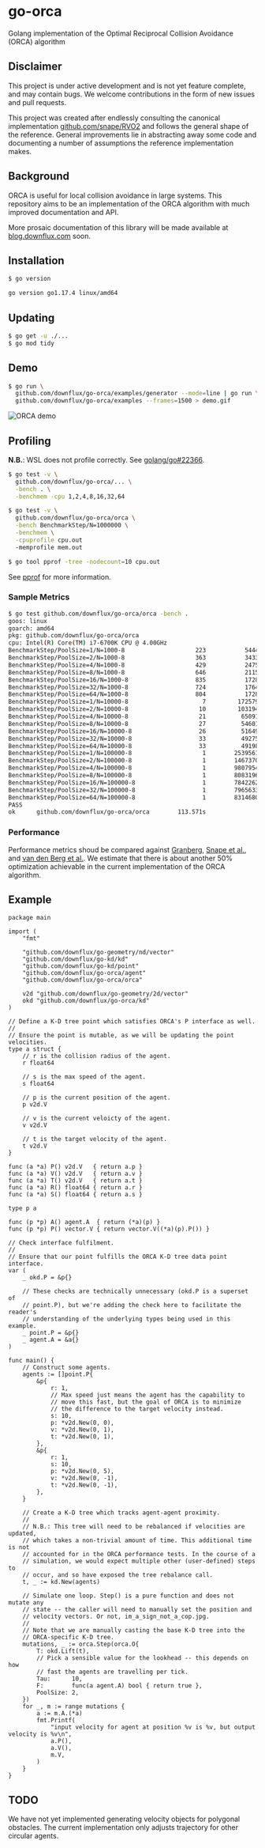 # go-orca
Golang implementation of the Optimal Reciprocal Collision Avoidance (ORCA)
algorithm

## Disclaimer

This project is under active development and is not yet feature complete, and
may contain bugs. We welcome contributions in the form of new issues and pull
requests.

This project was created after endlessly consulting the canonical implementation
[github.com/snape/RVO2](https://github.com/snape/RVO2) and follows the general
shape of the reference. General improvements lie in abstracting away some code
and documenting a number of assumptions the reference implementation makes.

## Background

ORCA is useful for local collision avoidance in large systems.  This repository
aims to be an implementation of the ORCA algorithm with much improved
documentation and API.

More prosaic documentation of this library will be made available at
[blog.downflux.com](https://blog.downflux.com) soon.

## Installation

```bash
$ go version

go version go1.17.4 linux/amd64
```

## Updating

```bash
$ go get -u ./...
$ go mod tidy
```

## Demo

```bash
$ go run \
  github.com/downflux/go-orca/examples/generator --mode=line | go run \
  github.com/downflux/go-orca/examples --frames=1500 > demo.gif
```

![ORCA demo](examples/output/animation.gif)

## Profiling

**N.B.**: WSL does not profile correctly. See
[golang/go#22366](https://github.com/golang/go/issues/22366).

```bash
$ go test -v \
  github.com/downflux/go-orca/... \
  -bench . \
  -benchmem -cpu 1,2,4,8,16,32,64

$ go test -v \
  github.com/downflux/go-orca/orca \
  -bench BenchmarkStep/N=1000000 \
  -benchmem \
  -cpuprofile cpu.out
  -memprofile mem.out

$ go tool pprof -tree -nodecount=10 cpu.out
```

See [pprof](https://github.com/google/pprof/blob/master/README.md) for more
information.

### Sample Metrics

```bash
$ go test github.com/downflux/go-orca/orca -bench .
goos: linux
goarch: amd64
pkg: github.com/downflux/go-orca/orca
cpu: Intel(R) Core(TM) i7-6700K CPU @ 4.00GHz
BenchmarkStep/PoolSize=1/N=1000-8                    223           5444871 ns/op
BenchmarkStep/PoolSize=2/N=1000-8                    363           3433878 ns/op
BenchmarkStep/PoolSize=4/N=1000-8                    429           2475249 ns/op
BenchmarkStep/PoolSize=8/N=1000-8                    646           2115339 ns/op
BenchmarkStep/PoolSize=16/N=1000-8                   835           1728687 ns/op
BenchmarkStep/PoolSize=32/N=1000-8                   724           1764201 ns/op
BenchmarkStep/PoolSize=64/N=1000-8                   804           1728317 ns/op
BenchmarkStep/PoolSize=1/N=10000-8                     7         172579943 ns/op
BenchmarkStep/PoolSize=2/N=10000-8                    10         103194960 ns/op
BenchmarkStep/PoolSize=4/N=10000-8                    21          65091548 ns/op
BenchmarkStep/PoolSize=8/N=10000-8                    27          54601893 ns/op
BenchmarkStep/PoolSize=16/N=10000-8                   26          51649538 ns/op
BenchmarkStep/PoolSize=32/N=10000-8                   33          49275545 ns/op
BenchmarkStep/PoolSize=64/N=10000-8                   33          49198270 ns/op
BenchmarkStep/PoolSize=1/N=100000-8                    1        25395613600 ns/op
BenchmarkStep/PoolSize=2/N=100000-8                    1        14673700700 ns/op
BenchmarkStep/PoolSize=4/N=100000-8                    1        9807954000 ns/op
BenchmarkStep/PoolSize=8/N=100000-8                    1        8083196700 ns/op
BenchmarkStep/PoolSize=16/N=100000-8                   1        7842262700 ns/op
BenchmarkStep/PoolSize=32/N=100000-8                   1        7965633400 ns/op
BenchmarkStep/PoolSize=64/N=100000-8                   1        8314680600 ns/op
PASS
ok      github.com/downflux/go-orca/orca        113.571s
```

### Performance

Performance metrics shoud be compared against [Granberg][1], [Snape et al.][2],
and [van den Berg et al.][3]. We estimate that there is about another 50%
optimization achievable in the current implementation of the ORCA algorithm.

## Example

```golang
package main

import (
	"fmt"

	"github.com/downflux/go-geometry/nd/vector"
	"github.com/downflux/go-kd/kd"
	"github.com/downflux/go-kd/point"
	"github.com/downflux/go-orca/agent"
	"github.com/downflux/go-orca/orca"

	v2d "github.com/downflux/go-geometry/2d/vector"
	okd "github.com/downflux/go-orca/kd"
)

// Define a K-D tree point which satisfies ORCA's P interface as well.
//
// Ensure the point is mutable, as we will be updating the point velocities.
type a struct {
	// r is the collision radius of the agent.
	r float64

	// s is the max speed of the agent.
	s float64

	// p is the current position of the agent.
	p v2d.V

	// v is the current veloicty of the agent.
	v v2d.V

	// t is the target velocity of the agent.
	t v2d.V
}

func (a *a) P() v2d.V   { return a.p }
func (a *a) V() v2d.V   { return a.v }
func (a *a) T() v2d.V   { return a.t }
func (a *a) R() float64 { return a.r }
func (a *a) S() float64 { return a.s }

type p a

func (p *p) A() agent.A  { return (*a)(p) }
func (p *p) P() vector.V { return vector.V((*a)(p).P()) }

// Check interface fulfilment.
//
// Ensure that our point fulfills the ORCA K-D tree data point interface.
var (
	_ okd.P = &p{}

	// These checks are technically unnecessary (okd.P is a superset of
	// point.P), but we're adding the check here to facilitate the reader's
	// understanding of the underlying types being used in this example.
	_ point.P = &p{}
	_ agent.A = &a{}
)

func main() {
	// Construct some agents.
	agents := []point.P{
		&p{
			r: 1,
			// Max speed just means the agent has the capability to
			// move this fast, but the goal of ORCA is to minimize
			// the difference to the target velocity instead.
			s: 10,
			p: *v2d.New(0, 0),
			v: *v2d.New(0, 1),
			t: *v2d.New(0, 1),
		},
		&p{
			r: 1,
			s: 10,
			p: *v2d.New(0, 5),
			v: *v2d.New(0, -1),
			t: *v2d.New(0, -1),
		},
	}

	// Create a K-D tree which tracks agent-agent proximity.
	//
	// N.B.: This tree will need to be rebalanced if velocities are updated,
	// which takes a non-trivial amount of time. This additional time is not
	// accounted for in the ORCA performance tests. In the course of a
	// simulation, we would expect multiple other (user-defined) steps to
	// occur, and so have exposed the tree rebalance call.
	t, _ := kd.New(agents)

	// Simulate one loop. Step() is a pure function and does not mutate any
	// state -- the caller will need to manually set the position and
	// velocity vectors. Or not, im_a_sign_not_a_cop.jpg.
	//
	// Note that we are manually casting the base K-D tree into the
	// ORCA-specific K-D tree.
	mutations, _ := orca.Step(orca.O{
		T: okd.Lift(t),
		// Pick a sensible value for the lookhead -- this depends on how
		// fast the agents are travelling per tick.
		Tau:      10,
		F:        func(a agent.A) bool { return true },
		PoolSize: 2,
	})
	for _, m := range mutations {
		a := m.A.(*a)
		fmt.Printf(
			"input velocity for agent at position %v is %v, but output velocity is %v\n",
			a.P(),
			a.V(),
			m.V,
		)
	}
}
```

## TODO

We have not yet implemented generating velocity objects for polygonal obstacles.
The current implementation only adjusts trajectory for other circular agents.

[1]: https://arongranberg.com/astar/docs_beta/local-avoidance.html
[2]: https://www.intel.com/content/www/us/en/developer/articles/technical/reciprocal-collision-avoidance-and-navigation-for-video-games.html
[3]: http://emotion.inrialpes.fr/fraichard/safety2010/10-vandenberg-etal-icraw.pdf
[4]: https://github.com/snape/RVO2

